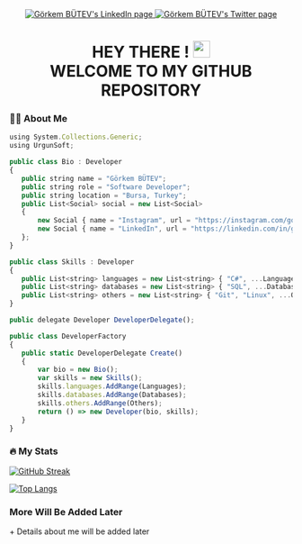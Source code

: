<div id="badges" align="center">
  <a href="https://www.linkedin.com/in/gorkembutev/">
    <img src="https://img.shields.io/badge/LinkedIn-blue?style=for-the-badge&logo=linkedin&logoColor=white" alt="Görkem BÜTEV's LinkedIn page"/>
  </a>
  <a href="https://www.instagram.com/gorkembutev/">
    <img src="https://img.shields.io/badge/Instagram-purple?style=for-the-badge&logo=instagram&logoColor=white" alt="Görkem BÜTEV's Twitter page"/>
  </a>
</div>
<div id="badges" align="center">
  <h1>
    HEY THERE !
    <img src="https://media.giphy.com/media/hvRJCLFzcasrR4ia7z/giphy.gif" width="30px"/> <br>
    WELCOME TO MY GITHUB REPOSITORY
    <br>
  </h1>
</div>

### :man_technologist: About Me

```js
using System.Collections.Generic;
using UrgunSoft;

public class Bio : Developer
{
   public string name = "Görkem BÜTEV";
   public string role = "Software Developer";
   public string location = "Bursa, Turkey";
   public List<Social> social = new List<Social>
   {
       new Social { name = "Instagram", url = "https://instagram.com/gorkembutev" },
       new Social { name = "LinkedIn", url = "https://linkedin.com/in/gorkembutev" }
   };
}

public class Skills : Developer
{
   public List<string> languages = new List<string> { "C#", ...Languages };
   public List<string> databases = new List<string> { "SQL", ...Databases };
   public List<string> others = new List<string> { "Git", "Linux", ...Others };
}

public delegate Developer DeveloperDelegate();

public class DeveloperFactory
{
   public static DeveloperDelegate Create()
   {
       var bio = new Bio();
       var skills = new Skills();
       skills.languages.AddRange(Languages);
       skills.databases.AddRange(Databases);
       skills.others.AddRange(Others);
       return () => new Developer(bio, skills);
   }
}
```

### :fire: My Stats

[![GitHub Streak](http://github-readme-streak-stats.herokuapp.com?user=gorkembutev&theme=dark&hide_border=true&date_format=j%20M%5B%20Y%5D)](https://git.io/streak-stats)

[![Top Langs](https://github-readme-stats.vercel.app/api/top-langs/?username=gorkembutev&layout=compact&theme=vision-friendly-dark)](https://github.com/anuraghazra/github-readme-stats)

<div id="badges">
  <h3>More Will Be Added Later</h3>
  + Details about me will be added later
</div>
